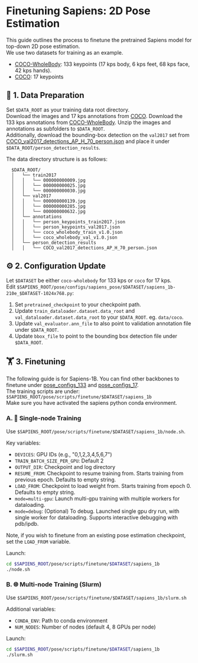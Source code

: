 # Finetuning Sapiens: 2D Pose Estimation
This guide outlines the process to finetune the pretrained Sapiens model for top-down 2D pose estimation.\
We use two datasets for training as an example.
- [COCO-WholeBody](https://github.com/jin-s13/COCO-WholeBody): 133 keypoints (17 kps body, 6 kps feet, 68 kps face, 42 kps hands).
- [COCO](https://cocodataset.org/#home): 17 keypoints

## 📂 1. Data Preparation
Set `$DATA_ROOT` as your training data root directory.\
Download the images and 17 kps annotations from [COCO](https://cocodataset.org/#home). Download the 133 kps annotations from [COCO-WholeBody](https://github.com/jin-s13/COCO-WholeBody). Unzip the images and annotations as subfolders to ```$DATA_ROOT```.\
 Additionally, download the bounding-box detection on the `val2017` set from [COCO_val2017_detections_AP_H_70_person.json](https://huggingface.co/noahcao/sapiens-pose-coco/tree/main/sapiens_host/pose/person_detection_results) and place it under `$DATA_ROOT/person_detection_results`.

The data directory structure is as follows:

      $DATA_ROOT/
      │   └── train2017
      │   │   └── 000000000009.jpg
      │   │   └── 000000000025.jpg
      │   │   └── 000000000030.jpg
      │   └── val2017
      │   │   └── 000000000139.jpg
      │   │   └── 000000000285.jpg
      │   │   └── 000000000632.jpg
      │   └── annotations
      │   │   └── person_keypoints_train2017.json
      │   │   └── person_keypoints_val2017.json
      │   │   └── coco_wholebody_train_v1.0.json
      │   │   └── coco_wholebody_val_v1.0.json
      │   └── person_detection_results
      │   │   └── COCO_val2017_detections_AP_H_70_person.json


## ⚙️ 2. Configuration Update

Let `$DATASET` be either `coco-wholebody` for 133 kps or `coco` for 17 kps.\
Edit `$SAPIENS_ROOT/pose/configs/sapiens_pose/$DATASET/sapiens_1b-210e_$DATASET-1024x768.py`:

1. Set `pretrained_checkpoint` to your checkpoint path.
2. Update `train_dataloader.dataset.data_root` and `val_dataloader.dataset.data_root` to your `$DATA_ROOT`. eg. ```data/coco```.
3. Update ```val_evaluator.ann_file``` to also point to validation annotation file under `$DATA_ROOT`.
4. Update `bbox_file` to point to the bounding box detection file under `$DATA_ROOT`.

## 🏋️ 3. Finetuning

The following guide is for Sapiens-1B. You can find other backbones to finetune under [pose_configs_133](../../pose/configs/sapiens_pose/coco_wholebody/) and [pose_configs_17](../../pose/configs/sapiens_pose/coco/).\
The training scripts are under: `$SAPIENS_ROOT/pose/scripts/finetune/$DATASET/sapiens_1b`\
Make sure you have activated the sapiens python conda environment.


### A. 🚀 Single-node Training
Use `$SAPIENS_ROOT/pose/scripts/finetune/$DATASET/sapiens_1b/node.sh`.

Key variables:
- `DEVICES`: GPU IDs (e.g., "0,1,2,3,4,5,6,7")
- `TRAIN_BATCH_SIZE_PER_GPU`: Default 2
- `OUTPUT_DIR`: Checkpoint and log directory
- `RESUME_FROM`: Checkpoint to resume training from. Starts training from previous epoch. Defaults to empty string.
- `LOAD_FROM`: Checkpoint to load weight from. Starts training from epoch 0. Defaults to empty string.
- `mode=multi-gpu`: Launch multi-gpu training with multiple workers for dataloading.
- `mode=debug`: (Optional) To debug. Launched single gpu dry run, with single worker for dataloading. Supports interactive debugging with pdb/ipdb.

Note, if you wish to finetune from an existing pose estimation checkpoint, set the `LOAD_FROM` variable.

Launch:
```bash
cd $SAPIENS_ROOT/pose/scripts/finetune/$DATASET/sapiens_1b
./node.sh
  ```

### B. 🌐 Multi-node Training (Slurm)

Use `$SAPIENS_ROOT/pose/scripts/finetune/$DATASET/sapiens_1b/slurm.sh`

Additional variables:
- `CONDA_ENV`: Path to conda environment
- `NUM_NODES`: Number of nodes (default 4, 8 GPUs per node)

Launch:
```bash
cd $SAPIENS_ROOT/pose/scripts/finetune/$DATASET/sapiens_1b
./slurm.sh
  ```

